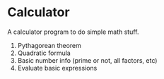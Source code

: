 # Calculator
A calculator program to do simple math stuff.
  1. Pythagorean theorem
  2. Quadratic formula
  3. Basic number info (prime or not, all factors, etc)
  4. Evaluate basic expressions
